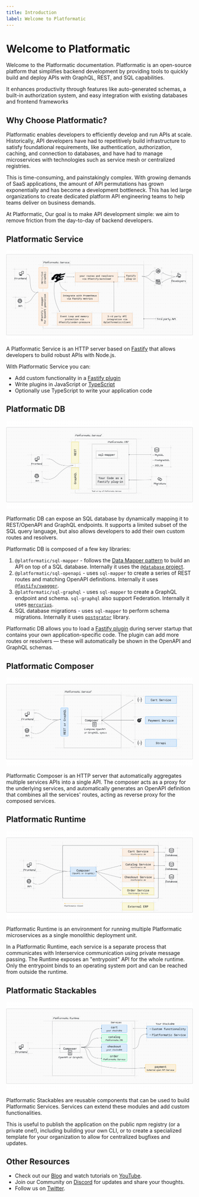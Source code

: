 ```yaml
---
title: Introduction
label: Welcome to Platformatic
---
```


# Welcome to Platformatic

Welcome to the Platformatic documentation. Platformatic is an open-source platform that simplifies backend development by providing tools to quickly build and deploy APIs with GraphQL, REST, and SQL capabilities. 

It enhances productivity through features like auto-generated schemas, a built-in authorization system, and easy integration with existing databases and frontend frameworks

## Why Choose Platformatic?

Platformatic enables developers to efficiently develop and run APIs at scale. Historically, API developers have had to repetitively build infrastructure to satisfy foundational requirements, like authentication, authorization, caching, and connection to databases, and have had to manage microservices with technologies such as service mesh or centralized registries. 

This is time-consuming, and painstakingly complex. With growing demands of SaaS applications, the amount of API permutations has grown exponentially and has become a development bottleneck. This has led large organizations to create dedicated platform API engineering teams to help teams deliver on business demands.

At Platformatic, Our goal is to make API development simple: we aim to remove friction from the day-to-day of backend developers.


## Platformatic Service

![Platformatic Service](./images/Platformatic_Service_Diagram_(Light_Mode).png)

A Platformatic Service is an HTTP server based on [Fastify](https://www.fastify.io/) that allows developers to build robust APIs with Node.js.

With Platformatic Service you can:
- Add custom functionality in a [Fastify plugin](https://fastify.dev/docs/latest/Reference/Plugins)
- Write plugins in JavaScript or [TypeScript](https://www.typescriptlang.org/)
- Optionally use TypeScript to write your application code



## Platformatic DB

![Platformatic DB Architecture](./images/Platformatic_DB_Diagram_(Light_Mode).png)

Platformatic DB can expose an SQL database by dynamically mapping it to REST/OpenAPI
and GraphQL endpoints. It supports a limited subset of the SQL query language, but
also allows developers to add their own custom routes and resolvers.

Platformatic DB is composed of a few key libraries:

1. `@platformatic/sql-mapper` - follows the [Data Mapper pattern](https://en.wikipedia.org/wiki/Data_mapper_pattern) to build an API on top of a SQL database.
   Internally it uses the [`@database` project](https://www.atdatabases.org/).
2. `@platformatic/sql-openapi` - uses `sql-mapper` to create a series of REST routes and matching OpenAPI definitions.
   Internally it uses [`@fastify/swagger`](https://github.com/fastify/fastify-swagger).
3. `@platformatic/sql-graphql` - uses `sql-mapper` to create a GraphQL endpoint and schema. `sql-graphql` also support Federation.
   Internally it uses [`mercurius`](https://github.com/mercurius-js/mercurius).
4. SQL database migrations - uses `sql-mapper` to perform schema migrations. Internally it uses [`postgrator`](https://www.npmjs.com/package/postgrator) library.

Platformatic DB allows you to load a [Fastify plugin](https://www.fastify.io/docs/latest/Reference/Plugins/) during server startup that contains your own application-specific code.
The plugin can add more routes or resolvers — these will automatically be shown in the OpenAPI and GraphQL schemas.


## Platformatic Composer

![Platformatic Composer Architecture](./images/Platformatic_Composer_Diagram_(Light_Mode).png)

Platformatic Composer is an HTTP server that automatically aggregates multiple services APIs into a single API. 
The composer acts as a proxy for the underlying services, and automatically generates an OpenAPI definition that combines all the services' routes, acting as reverse proxy for the composed services. 

## Platformatic Runtime 

![Platformatic Runtime Architecture](./images/Platformatic_Runtime_Diagram_(Light_Mode).png)

Platformatic Runtime is an environment for running multiple Platformatic microservices as a single monolithic deployment unit.

In a Platformatic Runtime, each service is a separate process that communicates with Interservice communication using private message passing.
The Runtime exposes an "entrypoint" API for the whole runtime. Only the entrypoint binds to an operating system port and can be reached from outside the runtime.

## Platformatic Stackables 

![Platformatic Stackables Architecture](./images/Platformatic_Stackables_Diagram_(Light_Mode).png)

Platformatic Stackables are reusable components that can be used to build Platformatic Services. Services can extend these modules and add custom functionalities.

This is useful to publish the application on the public npm registry (or a private one!), including building your own CLI, or to create a specialized template for your organization to allow for centralized bugfixes and updates.

## Other Resources 

- Check out our [Blog](https://blog.platformatic.dev/) and watch tutorials on [YouTube](https://www.youtube.com/channel/UCLuqTMhiF1BHGPTLYO4M3Gw).
- Join our Community on [Discord](https://discord.gg/platformatic) for updates and share your thoughts.
- Follow us on [Twitter](https://twitter.com/platformatic).


